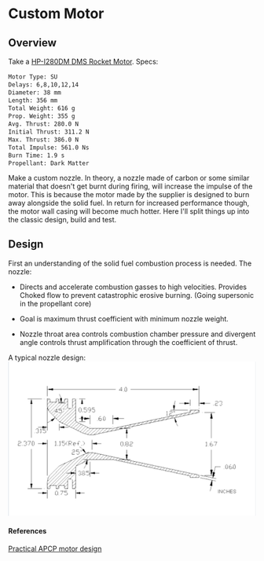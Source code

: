 # Custom Motor 
## Overview
Take a [HP-I280DM DMS Rocket Motor](https://www.aerospaceeducation.co.nz/product/Motors_2C_High_Power_DMS-38mm/hpi280dm-dms-rocket-motor/471106). Specs:

```
Motor Type: SU
Delays: 6,8,10,12,14
Diameter: 38 mm
Length: 356 mm
Total Weight: 616 g
Prop. Weight: 355 g
Avg. Thrust: 280.0 N
Initial Thrust: 311.2 N
Max. Thrust: 386.0 N
Total Impulse: 561.0 Ns
Burn Time: 1.9 s
Propellant: Dark Matter
```

Make a custom nozzle. In theory, a nozzle made of carbon or some similar material that doesn't get burnt
during firing, will increase the impulse of the motor. This is because the motor made by the supplier
is designed to burn away alongside the solid fuel. In return for increased performance though, the motor
wall casing will become much hotter. Here I'll split things up into the classic design, build and test.

## Design

First an understanding of the solid fuel combustion process is needed. The nozzle:

- Directs and accelerate combustion gasses to high
velocities. Provides Choked flow to prevent
catastrophic erosive burning. (Going supersonic in
the propellant core)

- Goal is maximum thrust coefficient with minimum
nozzle weight.

- Nozzle throat area controls combustion chamber
pressure and divergent angle controls thrust
amplification through the coefficient of thrust.

A typical nozzle design:
![Screenshot](img/rocket-nozzle.png)

#### References
[Practical APCP motor design](https://www.tripolimn.org/wp-content/uploads/2016/12/Practical-APCP-motor-design.pdf)

